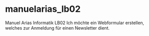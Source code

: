 # manuelarias_lb02
Manuel Arias Informatik LB02
Ich möchte ein Webformular erstellen, welches zur Anmeldung für einen Newsletter dient.
